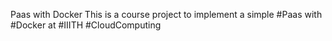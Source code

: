 Paas with Docker
This is a course project to implement a simple #Paas with #Docker at #IIITH #CloudComputing 
